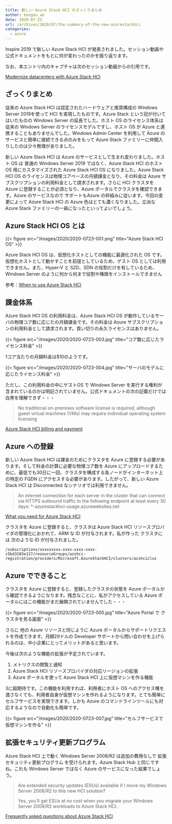 ```yaml
---
title: 新しい Azure Stack HCI のざっくりまとめ
author: kongou_ae
date: 2020-07-23
url: /archives/2020/07/the-summary-of-the-new-azurestackhci
categories:
  - azure
---
```


Inspire 2019 で新しい Azure Stack HCI が発表されました。セッション動画や公式ドキュメントをもとに何が変わったのかを振り返ります。

なお、本エントリ内のキャプチャは次のセッション動画からの引用です。

[Modernize datacenters with Azure Stack HCI](https://myinspire.microsoft.com/sessions/4a50e354-b3a8-4d54-9d2a-9dc723ac1030?source=sessions)

## ざっくりまとめ

従来の Azure Stack HCI は認定されたハードウェアと推奨構成の Windows Server 2019を使って HCI を実現したものです。Azure Stack という冠が付いてはいたものの Windows Server の延長でした。ホスト OS のライセンス体系は従来の Windows Server のライセンスモデルですし、ホスト OS が Azure と連携することもありませんでした。Windows Admin Center を利用して Azure のサービスと簡単に接続できる点のみをもって Azure Stack ファミリーに仲間入りしたのは少々無理がありました。

新しい Azure Stack HCI は Azure のサービスとして生まれ変わりました。ホスト OS は 普通の Windows Server 2019 ではなく、Azure Stack HCI のホスト OS 用にカスタマイズされた Azure Stack HCI OS になりました。Azure Stack HCI OS のライセンスは物理コアベースの月額課金となり、その料金は Azure サブスクリプションの利用料金として請求されます。さらに HCI クラスタを Azure に登録することが必須となり、Azure ポータルでクラスタを確認できます。Azure のサービスなので サポートもAzure の枠組みに従います。今回の変更によって Azure Stack HCI の Azure 色はとても濃くなりました。立派な Azure Stack ファミリーの一員になったといってよいでしょう。

## Azure Stack HCI OS とは

{{< figure src="/images/2020/2020-0723-001.png" title="Azure Stack HCI OS" >}}

Azure Stack HCI OS は、仮想化ホストとしての機能に最適化された OS です。仮想化ホストとして動かすことを前提としているため、ゲスト OS としては利用できません。また、Hyper-V と S2D、SDN の役割だけを有しているため、Windows Server のように何から何まで役割や権限をインストールできません

参考：[When to use Azure Stack HCI](https://docs.microsoft.com/en-us/azure-stack/hci/overview#when-to-use-windows-server)

## 課金体系

Azure Stack HCI OS の利用料金は、Azure Stack HCI OS が動作しているサーバの物理コア数に応じたの月額課金です。その料金は Azure サブスクリプションの利用料金として請求されます。買い切りの永久ライセンスはありません。

{{< figure src="/images/2020/2020-0723-003.jpg" title="コア数に応じたライセンス料金" >}}

1コア当たりの月額料金は$10のようです。

{{< figure src="/images/2020/2020-0723-004.jpg" title="サーバのモデルに応じたライセンス料金" >}}

ただし、この利用料金の中にゲストOS で Windows Server を実行する権利が含まれているのかは明記されていません。公式ドキュメントの次の記載だけでは白黒を理解できず・・・

> No traditional on-premises software license is required, although guest virtual machines (VMs) may require individual operating system licensing

[Azure Stack HCI billing and payment](https://docs.microsoft.com/en-us/azure-stack/hci/concepts/billing)

## Azure への登録

新しい Azure Stack HCI は課金のためにクラスタを Azure に登録する必要があります。そして料金の計算に必要な物理コア数を Azure にアップロードするために、最低でも30日に一回、クラスタを構成する各ノードがインターネット上の特定の FQDN にアクセスする必要があります。したがって、新しい Azure Stack HCI は Disconnected なシナリオでは利用できません。

> An internet connection for each server in the cluster that can connect via HTTPS outbound traffic to the following endpoint at least every 30 days: *-azurestackhci-usage.azurewebsites.net

[What you need for Azure Stack HCI](https://docs.microsoft.com/en-us/azure-stack/hci/overview#what-you-need-for-azure-stack-hci)

クラスタを Azure に登録すると、クラスタは Azure Stack HCI リソースプロバイダの管理化におかれて、ARM な ID が付与されます。私が作った クラスタには 次のような ID が付与されました。

```
/subscriptions/xxxxxxxxx-xxxx-xxxx-xxxx-c5bd3103e127/resourceGroups/azshci-registration/providers/Microsoft.AzureStackHCI/clusters/azshciclus
```

## Azure でできること

クラスタを Azure に登録すると、登録したクラスタの状態を Azure ポータルから確認できるようになります。残念なことに、私がアクセスしている Azure ポータルにはこの機能がまだ展開されていませんでした・・・

{{< figure src="/images/2020/2020-0723-005.jpg" title="Azure Portal で クラスタを見る画面" >}}

さらに 他の Azure リソースと同じように Azure ポータルからサポートリクエストを作成できます。月額29ドルの Developer サポートから問い合わせを上げられるのは、中小企業にとってメリットがあると思います。

今後は次のような機能の拡張が予定されています。

1. メトリクスの閲覧と通知
2. Azure Stack HCI リソースプロバイダの対応リージョンの拡張
3. Azure ポータルを使って Azure Stack HCI 上に仮想マシンを作る機能

3に超期待です。この機能を利用すれば、利用者にホスト OS へのアクセス権を渡さなくても、利用者自身が仮想マシンを作れるようになります。とても簡単にセルフサービスを実現できます。しかも Azure のコマンドラインツールにも対応するようなので自動化も簡単です。

{{< figure src="/images/2020/2020-0723-007.jpg" title="セルフサービスで仮想マシンを作る" >}}

## 拡張セキュリティ更新プログラム

Azure Stack HCI 上で動く Windows Server 2008/R2 は追加の費用なしで 拡張セキュリティ更新プログラム を受けられます。Azure Stack Hub と同じですね。これも Windows Server ではなく Azure のサービスになった結果でしょう。

> Are extended security updates (ESUs) available if I move my Windows Server 2008/R2 to this new HCI solution?
> 
> Yes, you’ll get ESUs at no cost when you migrate your Windows Server 2008/R2 workloads to Azure Stack HCI.

[Frequently asked questions about Azure Stack HCI](https://azure.microsoft.com/en-us/products/azure-stack/hci/#customer-stories)
